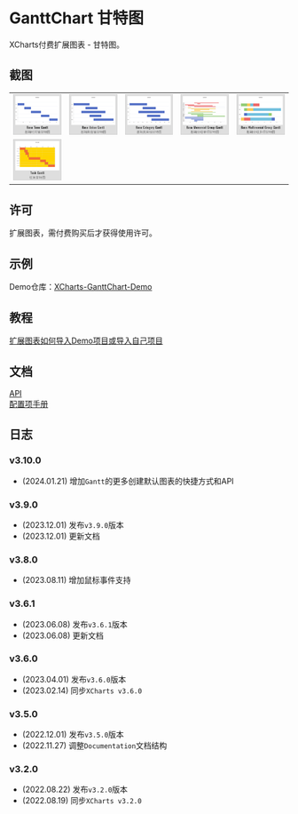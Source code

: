 # GanttChart 甘特图

XCharts付费扩展图表 - 甘特图。

## 截图

||||||
| :--: | :--: | :--: | :--: | :--: |
|![Gantt01](Documentation~/zh/img/Gantt01.png) |![Gantt02](Documentation~/zh/img/Gantt02.png) |![Gantt03](Documentation~/zh/img/Gantt03.png) |![Gantt04](Documentation~/zh/img/Gantt04.png) |![Gantt05](Documentation~/zh/img/Gantt05.png) |![Gantt06](Documentation~/zh/img/Gantt06.png) |
|![Gantt07](Documentation~/zh/img/Gantt07.png) |

## 许可

扩展图表，需付费购买后才获得使用许可。

## 示例

Demo仓库：[XCharts-GanttChart-Demo](https://github.com/XCharts-Team/XCharts-GanttChart-Demo)

## 教程

[扩展图表如何导入Demo项目或导入自己项目](https://github.com/XCharts-Team/XCharts-Demo)

## 文档

[API](Documentation~/zh/api.md)  
[配置项手册](Documentation~/zh/configuration.md)  

## 日志

### v3.10.0

* (2024.01.21) 增加`Gantt`的更多创建默认图表的快捷方式和API

### v3.9.0

* (2023.12.01) 发布`v3.9.0`版本
* (2023.12.01) 更新文档

### v3.8.0

* (2023.08.11) 增加鼠标事件支持

### v3.6.1

* (2023.06.08) 发布`v3.6.1`版本
* (2023.06.08) 更新文档

### v3.6.0

* (2023.04.01) 发布`v3.6.0`版本
* (2023.02.14) 同步`XCharts v3.6.0`

### v3.5.0

* (2022.12.01) 发布`v3.5.0`版本
* (2022.11.27) 调整`Documentation`文档结构

### v3.2.0

* (2022.08.22) 发布`v3.2.0`版本
* (2022.08.19) 同步`XCharts v3.2.0`

